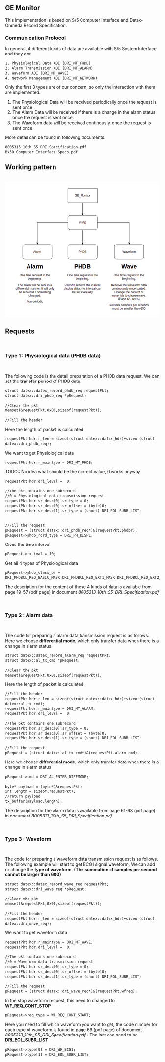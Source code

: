 ## GE Monitor

This implementation is based on S/5 Computer Interface and Datex-Ohmeda Record Specification.

### Communication Protocol

In general, 4 different kinds of data are available with S/5 System Interface and they are:

    1. Physiological Data ADI (DRI_MT_PHDB)
    2. Alarm Transmission ADI (DRI_MT_ALARM)
    3. Waveform ADI (DRI_MT_WAVE)
    4. Network Management ADI (DRI_MT_NETWORK)

Only the first 3 types are of our concern, so only the interaction with them are implemented. 
1. The Physiological Data will be received periodically once the request is sent once. 
2. The Alarm Data will be received if there is a change in the alarm status once the request is sent once.
3. The Waveform data will be received continously, once the request is sent once.

More detail can be found in following documents.

    8005313_10th_S5_DRI_Specification.pdf
    Bx50_Computer Interface Specs.pdf


## Working pattern
<br />
<img src="./imgs/GE_Monitor_workflow.png", width="500" >

## Requests
<br />

### Type 1 : Physiological data (PHDB data)
<br />

The following code is the detail preparation of a PHDB data request. We can set the **transfer period** of PHDB data. 


    struct datex::datex_record_phdb_req requestPkt;
    struct datex::dri_phdb_req *pRequest;

    //Clear the pkt
    memset(&requestPkt,0x00,sizeof(requestPkt));

    //Fill the header

Here the length of packet is calculated

    requestPkt.hdr.r_len = sizeof(struct datex::datex_hdr)+sizeof(struct datex::dri_phdb_req);

We want to get Physiological data 

    requestPkt.hdr.r_maintype = DRI_MT_PHDB;

TODO:: No idea what should be the correct value, 0 works anyway

    requestPkt.hdr.dri_level =  0;

    //The pkt contains one subrecord
    //0 = Physiological data transmission request
    requestPkt.hdr.sr_desc[0].sr_type = 0;
    requestPkt.hdr.sr_desc[0].sr_offset = (byte)0;
    requestPkt.hdr.sr_desc[1].sr_type = (short) DRI_EOL_SUBR_LIST;


    //Fill the request
    pRequest = (struct datex::dri_phdb_req*)&(requestPkt.phdbr);
    pRequest->phdb_rcrd_type = DRI_PH_DISPL;

Gives the time interval

    pRequest->tx_ival = 10;

Get all 4 types of Physiological data

    pRequest->phdb_class_bf = DRI_PHDBCL_REQ_BASIC_MASK|DRI_PHDBCL_REQ_EXT1_MASK|DRI_PHDBCL_REQ_EXT2_MASK|DRI_PHDBCL_REQ_EXT3_MASK;

The description for the content of these 4 kinds of data is available from page 19-57 (pdf page) in document *8005313_10th_S5_DRI_Specification.pdf*
<br />
<br />
<br />

### Type 2 : Alarm data
<br />

The code for preparing a alarm data transmission request is as follows. Here we choose **differential mode**, which only transfer data when there is a change in alarm status.

    struct datex::datex_record_alarm_req requestPkt;
    struct datex::al_tx_cmd *pRequest;

    //Clear the pkt
    memset(&requestPkt,0x00,sizeof(requestPkt));

Here the length of packet is calculated

    //Fill the header
    requestPkt.hdr.r_len = sizeof(struct datex::datex_hdr)+sizeof(struct datex::al_tx_cmd);
    requestPkt.hdr.r_maintype = DRI_MT_ALARM;
    requestPkt.hdr.dri_level =  0;

    //The pkt contains one subrecord
    requestPkt.hdr.sr_desc[0].sr_type = 0;
    requestPkt.hdr.sr_desc[0].sr_offset = (byte)0;
    requestPkt.hdr.sr_desc[1].sr_type = (short) DRI_EOL_SUBR_LIST;

    //Fill the request
    pRequest = (struct datex::al_tx_cmd*)&(requestPkt.alarm_cmd);

Here we choose **differential mode**, which only transfer data when there is a change in alarm status

    pRequest->cmd = DRI_AL_ENTER_DIFFMODE;

    byte* payload = (byte*)&requestPkt;
    int length = sizeof(requestPkt);
    //return payload
    tx_buffer(payload,length);

The description for the alarm data is available from page 61-63 (pdf page) in document *8005313_10th_S5_DRI_Specification.pdf*
<br />
<br />
<br />

### Type 3 : Waveform

<br />

The code for preparing a waveform data transmission request is as follows. The following example will start to get ECG1 signal waveform. We can add or change the **type of waveform**. **(The summation of samples per second cannot be larger than 600)**


    struct datex::datex_record_wave_req requestPkt;
    struct datex::dri_wave_req *pRequest;

    //Clear the pkt
    memset(&requestPkt,0x00,sizeof(requestPkt));

    //Fill the header
    requestPkt.hdr.r_len = sizeof(struct datex::datex_hdr)+sizeof(struct datex::dri_wave_req);

We want to get waveform data

    requestPkt.hdr.r_maintype = DRI_MT_WAVE;
    requestPkt.hdr.dri_level =  0;

    //The pkt contains one subrecord
    //0 = Waveform data transmission request
    requestPkt.hdr.sr_desc[0].sr_type = 0;
    requestPkt.hdr.sr_desc[0].sr_offset = (byte)0;
    requestPkt.hdr.sr_desc[1].sr_type = (short) DRI_EOL_SUBR_LIST;

    //Fill the request
    pRequest = (struct datex::dri_wave_req*)&(requestPkt.wfreq);


In the stop waveform request, this need to changed to **WF_REQ_CONT_STOP**

    pRequest->req_type = WF_REQ_CONT_START;

Here you need to fill which waveform you want to get, the code number for each type of waveform is found in page 69 (pdf page) of document *8005313_10th_S5_DRI_Specification.pdf* . The last one need to be **DRI_EOL_SUBR_LIST**

    pRequest->type[0] = DRI_WF_ECG1;
    pRequest->type[1] = DRI_EOL_SUBR_LIST;